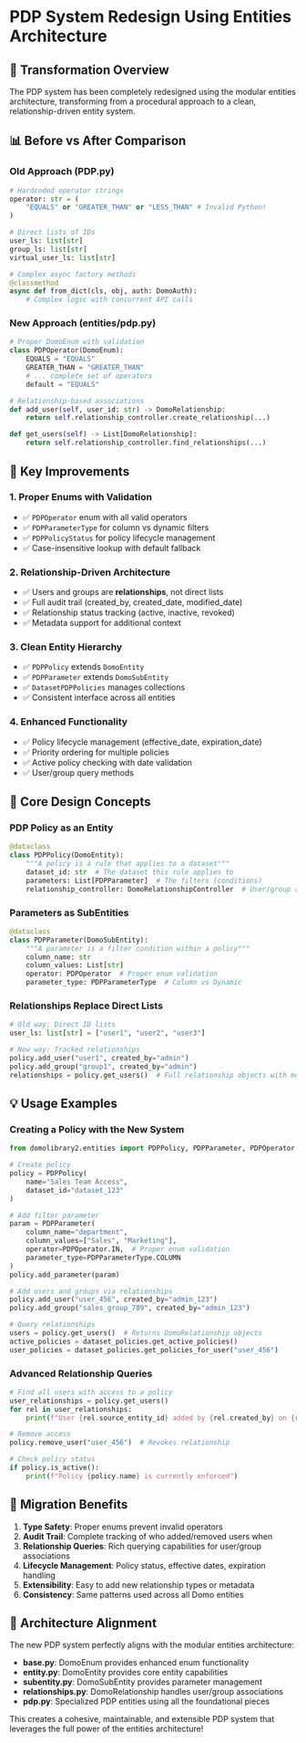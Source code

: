 # PDP System Redesign Using Entities Architecture

## 🔄 **Transformation Overview**

The PDP system has been completely redesigned using the modular entities architecture, transforming from a procedural approach to a clean, relationship-driven entity system.

## 📊 **Before vs After Comparison**

### **Old Approach (PDP.py)**
```python
# Hardcoded operator strings
operator: str = (
    "EQUALS" or "GREATER_THAN" or "LESS_THAN" # Invalid Python!
)

# Direct lists of IDs
user_ls: list[str]
group_ls: list[str]
virtual_user_ls: list[str]

# Complex async factory methods
@classmethod
async def from_dict(cls, obj, auth: DomoAuth):
    # Complex logic with concurrent API calls
```

### **New Approach (entities/pdp.py)**
```python
# Proper DomoEnum with validation
class PDPOperator(DomoEnum):
    EQUALS = "EQUALS"
    GREATER_THAN = "GREATER_THAN"
    # ... complete set of operators
    default = "EQUALS"

# Relationship-based associations
def add_user(self, user_id: str) -> DomoRelationship:
    return self.relationship_controller.create_relationship(...)

def get_users(self) -> List[DomoRelationship]:
    return self.relationship_controller.find_relationships(...)
```

## 🚀 **Key Improvements**

### **1. Proper Enums with Validation**
- ✅ `PDPOperator` enum with all valid operators
- ✅ `PDPParameterType` for column vs dynamic filters
- ✅ `PDPPolicyStatus` for policy lifecycle management
- ✅ Case-insensitive lookup with default fallback

### **2. Relationship-Driven Architecture**
- ✅ Users and groups are **relationships**, not direct lists
- ✅ Full audit trail (created_by, created_date, modified_date)
- ✅ Relationship status tracking (active, inactive, revoked)
- ✅ Metadata support for additional context

### **3. Clean Entity Hierarchy**
- ✅ `PDPPolicy` extends `DomoEntity`
- ✅ `PDPParameter` extends `DomoSubEntity`
- ✅ `DatasetPDPPolicies` manages collections
- ✅ Consistent interface across all entities

### **4. Enhanced Functionality**
- ✅ Policy lifecycle management (effective_date, expiration_date)
- ✅ Priority ordering for multiple policies
- ✅ Active policy checking with date validation
- ✅ User/group query methods

## 🎯 **Core Design Concepts**

### **PDP Policy as an Entity**
```python
@dataclass
class PDPPolicy(DomoEntity):
    """A policy is a rule that applies to a dataset"""
    dataset_id: str  # The dataset this rule applies to
    parameters: List[PDPParameter]  # The filters (conditions)
    relationship_controller: DomoRelationshipController  # User/group associations
```

### **Parameters as SubEntities**
```python
@dataclass 
class PDPParameter(DomoSubEntity):
    """A parameter is a filter condition within a policy"""
    column_name: str
    column_values: List[str]
    operator: PDPOperator  # Proper enum validation
    parameter_type: PDPParameterType  # Column vs Dynamic
```

### **Relationships Replace Direct Lists**
```python
# Old way: Direct ID lists
user_ls: list[str] = ["user1", "user2", "user3"]

# New way: Tracked relationships
policy.add_user("user1", created_by="admin")
policy.add_group("group1", created_by="admin")
relationships = policy.get_users()  # Full relationship objects with metadata
```

## 💡 **Usage Examples**

### **Creating a Policy with the New System**
```python
from domolibrary2.entities import PDPPolicy, PDPParameter, PDPOperator

# Create policy
policy = PDPPolicy(
    name="Sales Team Access",
    dataset_id="dataset_123"
)

# Add filter parameter
param = PDPParameter(
    column_name="department",
    column_values=["Sales", "Marketing"],
    operator=PDPOperator.IN,  # Proper enum validation
    parameter_type=PDPParameterType.COLUMN
)
policy.add_parameter(param)

# Add users and groups via relationships
policy.add_user("user_456", created_by="admin_123")
policy.add_group("sales_group_789", created_by="admin_123")

# Query relationships
users = policy.get_users()  # Returns DomoRelationship objects
active_policies = dataset_policies.get_active_policies()
user_policies = dataset_policies.get_policies_for_user("user_456")
```

### **Advanced Relationship Queries**
```python
# Find all users with access to a policy
user_relationships = policy.get_users()
for rel in user_relationships:
    print(f"User {rel.source_entity_id} added by {rel.created_by} on {rel.created_date}")

# Remove access
policy.remove_user("user_456")  # Revokes relationship

# Check policy status
if policy.is_active():
    print(f"Policy {policy.name} is currently enforced")
```

## 🔧 **Migration Benefits**

1. **Type Safety**: Proper enums prevent invalid operators
2. **Audit Trail**: Complete tracking of who added/removed users when  
3. **Relationship Queries**: Rich querying capabilities for user/group associations
4. **Lifecycle Management**: Policy status, effective dates, expiration handling
5. **Extensibility**: Easy to add new relationship types or metadata
6. **Consistency**: Same patterns used across all Domo entities

## 🎨 **Architecture Alignment**

The new PDP system perfectly aligns with the modular entities architecture:

- **base.py**: DomoEnum provides enhanced enum functionality
- **entity.py**: DomoEntity provides core entity capabilities  
- **subentity.py**: DomoSubEntity provides parameter management
- **relationships.py**: DomoRelationship handles user/group associations
- **pdp.py**: Specialized PDP entities using all the foundational pieces

This creates a cohesive, maintainable, and extensible PDP system that leverages the full power of the entities architecture!
